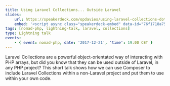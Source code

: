 ```yaml
---
title: Using Laravel Collections... Outside Laravel
slides:
    url: https://speakerdeck.com/opdavies/using-laravel-collections-dot-dot-dot-outside-laravel
    embed: '<script async class="speakerdeck-embed" data-id="76f1718a75a74940b0b028aac8b9f78b" data-ratio="1.77777777777778" src="//speakerdeck.com/assets/embed.js"></script>'
tags: [nomad-php, lightning-talk, laravel, collections]
type: Lightning talk
events:
    - { event: nomad-php, date: '2017-12-21', 'time': 19:00 CET }
---
```

Laravel Collections are a powerful object-orientated way of interacting with PHP arrays, but did you know that they can be used outside of Laravel, in any PHP project? This short talk shows how we can use Composer to include Laravel Collections within a non-Laravel project and put them to use within your own code.
